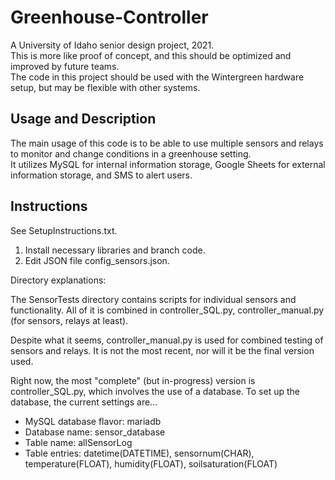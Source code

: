 # Greenhouse-Controller
A University of Idaho senior design project, 2021. <br>
This is more like proof of concept, and this should be optimized and improved by future teams. <br>
The code in this project should be used with the Wintergreen hardware setup, but may be flexible with other systems. 

## Usage and Description
The main usage of this code is to be able to use multiple sensors and relays to monitor and change conditions in a greenhouse setting. <br>
It utilizes MySQL for internal information storage, Google Sheets for external information storage, and SMS to alert users. 

## Instructions 
See SetupInstructions.txt. 
1. Install necessary libraries and branch code.
2. Edit JSON file config_sensors.json. 

Directory explanations: 

The SensorTests directory contains scripts for individual sensors and functionality.
All of it is combined in controller_SQL.py, controller_manual.py (for sensors, relays at least).

Despite what it seems, controller_manual.py is used for combined testing of sensors and relays.
It is not the most recent, nor will it be the final version used.

Right now, the most "complete" (but in-progress) version is controller_SQL.py, which involves the use of a database.
To set up the database, the current settings are...
  - MySQL database flavor: mariadb
  - Database name: sensor_database
  - Table name: allSensorLog
  - Table entries: datetime(DATETIME), sensornum(CHAR), temperature(FLOAT), humidity(FLOAT), soilsaturation(FLOAT)
